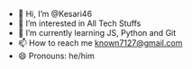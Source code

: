 - 👋 Hi, I’m @Kesari46
- 👀 I’m interested in All Tech Stuffs
- 🌱 I’m currently learning JS, Python and Git
- 📫 How to reach me known7127@gmail.com
- 😄 Pronouns: he/him

<!---
Kesari46/Kesari46 is a ✨ special ✨ repository because its `README.md` (this file) appears on your GitHub profile.
You can click the Preview link to take a look at your changes.
--->
